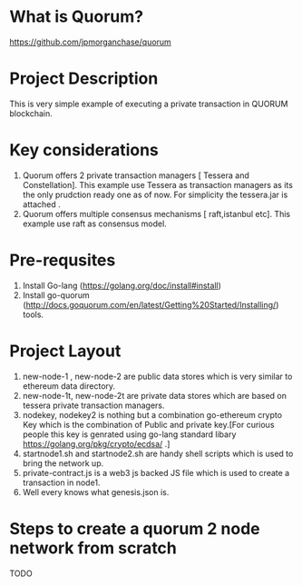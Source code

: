 # What is Quorum?

 https://github.com/jpmorganchase/quorum 


#  Project Description

This is very simple example of executing a private transaction in QUORUM blockchain.

# Key considerations

1. Quorum offers 2 private transaction managers [ Tessera and Constellation]. This example use Tessera as transaction managers as its the only prudction ready one as of now.  For simplicity the tessera.jar is attached .
2. Quorum offers multiple consensus mechanisms [ raft,istanbul etc]. This example use raft as consensus model.


# Pre-requsites
1. Install Go-lang (https://golang.org/doc/install#install)
2. Install go-quorum (http://docs.goquorum.com/en/latest/Getting%20Started/Installing/) tools.


# Project Layout 

1. new-node-1 , new-node-2 are public data stores which is very similar to ethereum data directory.
2. new-node-1t, new-node-2t are private data stores which are based on tessera private transaction managers.
3. nodekey, nodekey2 is nothing but a combination go-ethereum crypto Key which is the combination of Public and private key.[For curious people this key is genrated using go-lang standard libary https://golang.org/pkg/crypto/ecdsa/ .]
4. startnode1.sh and startnode2.sh are handy shell scripts which is used to bring the network up.
5. private-contract.js is a web3 js backed JS file which is used to create a transaction in node1.
6. Well every knows what genesis.json is.


# Steps to create a quorum 2 node network from scratch

TODO
